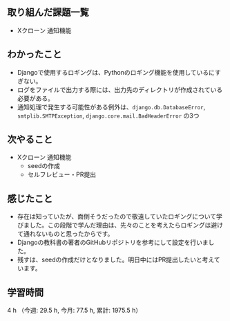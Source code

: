## 取り組んだ課題一覧
- Xクローン 通知機能

## わかったこと
- Djangoで使用するロギングは、Pythonのロギング機能を使用しているにすぎない。
- ログをファイルで出力する際には、出力先のディレクトリが作成されている必要がある。
- 通知処理で発生する可能性がある例外は、`django.db.DatabaseError`, `smtplib.SMTPException`, `django.core.mail.BadHeaderError` の3つ

## 次やること
- Xクローン 通知機能
    - seedの作成
    - セルフレビュー・PR提出
    
## 感じたこと
- 存在は知っていたが、面倒そうだったので敬遠していたロギングについて学びました。この段階で学んだ理由は、先々のことを考えたらロギングは避けて通れないものと思ったからです。
- Djangoの教科書の著者のGitHubリポジトリを参考にして設定を行いました。
- 残すは、seedの作成だけとなりました。明日中にはPR提出したいと考えています。       
    
## 学習時間
4 h （今週: 29.5 h, 今月: 77.5 h, 累計: 1975.5 h）